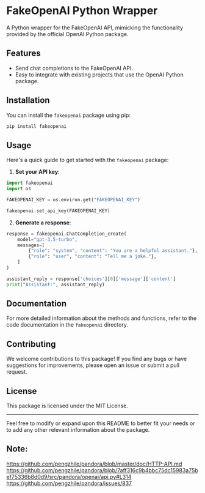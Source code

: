 # FakeOpenAI Python Wrapper

A Python wrapper for the FakeOpenAI API, mimicking the functionality provided by the official OpenAI Python package.

## Features

- Send chat completions to the FakeOpenAI API.
- Easy to integrate with existing projects that use the OpenAI Python package.

## Installation

You can install the `fakeopenai` package using pip:

```bash
pip install fakeopenai
```

## Usage

Here's a quick guide to get started with the `fakeopenai` package:

1. **Set your API key**:

```python
import fakeopenai
import os

FAKEOPENAI_KEY = os.environ.get("FAKEOPENAI_KEY")

fakeopenai.set_api_key(FAKEOPENAI_KEY)
```

2. **Generate a response**:

```python
response = fakeopenai.ChatCompletion_create(
    model="gpt-3.5-turbo",
    messages=[
        {"role": "system", "content": "You are a helpful assistant."},
        {"role": "user", "content": "Tell me a joke."},
    ]
)

assistant_reply = response['choices'][0]['message']['content']
print("Assistant:", assistant_reply)
```

## Documentation

For more detailed information about the methods and functions, refer to the code documentation in the `fakeopenai` directory.

## Contributing

We welcome contributions to this package! If you find any bugs or have suggestions for improvements, please open an issue or submit a pull request.

## License

This package is licensed under the MIT License.

---

Feel free to modify or expand upon this README to better fit your needs or to add any other relevant information about the package.


## Note:

https://github.com/pengzhile/pandora/blob/master/doc/HTTP-API.md
https://github.com/pengzhile/pandora/blob/7aff316c9b4bbc75dc15983a75bef75336b8d0d9/src/pandora/openai/api.py#L314
https://github.com/pengzhile/pandora/issues/837